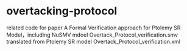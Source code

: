 # overtacking-protocol
related code for paper A Formal Verification approach for Ptolemy SR Model，including NuSMV mdoel Overtack_Protocol_verification.smv translated from Ptolemy SR model Overtack_Protocol_verification.xml
